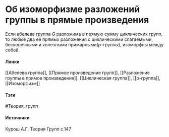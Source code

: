 # Об изоморфизме разложений группы в прямые произведения
Если абелева группа $G$ разложима в прямую сумму циклических групп, то любые два её прямых разложения с циклическими слагаемыми, бесконечными и конечными примарными($p$-группы), изоморфны между собой.

#### Линки
 [[Абелева группа]],
 [[Прямое произведение групп]],
 [[Разложение группы в прямое произведение]],
 [[Циклическая группа]],
 [[p-группа]],
 [[Изоморфизм]]
#### Тэги
 #Теория_групп 
#### Источники
 Курош А.Г. Теория Групп с.147